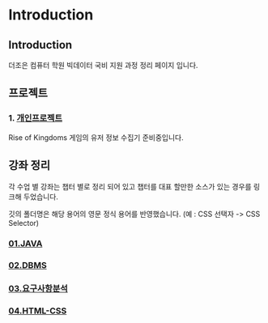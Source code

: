 # Introduction

## Introduction

더조은 컴퓨터 학원 빅데이터 국비 지원 과정 정리 페이지 입니다.

## 프로젝트

### 1. [개인프로젝트](project_group/individual/)

Rise of Kingdoms 게임의 유저 정보 수집기 준비중입니다.

## 강좌 정리

각 수업 별 강좌는 챕터 별로 정리 되어 있고 챕터를 대표 할만한 소스가 있는 경우를 링크해 두었습니다.

깃의 폴더명은 해당 용어의 영문 정식 용어를 반영했습니다. \(예 : CSS 선택자 -&gt; CSS Selector\)

### [01.JAVA](lecture_summary_group/01.java/)
### [02.DBMS](lecture_summary_group/02.dbms/)
### [03.요구사항분석](lecture_summary_group/03.requirement-analysis)
### [04.HTML-CSS](lecture_summary_group/04.html-css)
